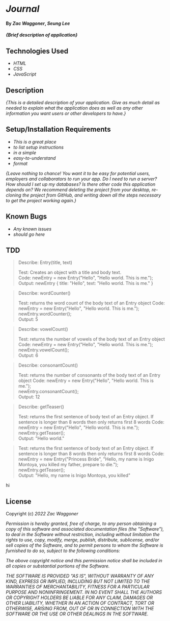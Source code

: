 # _Journal_

#### By _**Zac Waggoner**_, _**Seung Lee**_

#### _{Brief description of application}_

## Technologies Used

* _HTML_
* _CSS_
* _JavaScript_

## Description

_{This is a detailed description of your application. Give as much detail as needed to explain what the application does as well as any other information you want users or other developers to have.}_

## Setup/Installation Requirements

* _This is a great place_
* _to list setup instructions_
* _in a simple_
* _easy-to-understand_
* _format_

_{Leave nothing to chance! You want it to be easy for potential users, employers and collaborators to run your app. Do I need to run a server? How should I set up my databases? Is there other code this application depends on? We recommend deleting the project from your desktop, re-cloning the project from GitHub, and writing down all the steps necessary to get the project working again.}_

## Known Bugs

* _Any known issues_
* _should go here_

## TDD

>Describe: Entry(title, text)
>
>Test: Creates an object with a title and body text.  
>Code: newEntry = new Entry("Hello", "Hello world. This is me.");  
>Output: newEntry { title: "Hello", text: "Hello world. This is me." }  

>Describe: wordCounter()
>
>Test: returns the word count of the body text of an Entry object
>Code: newEntry = new Entry("Hello", "Hello world. This is me.");  
>newEntry.wordCounter();  
>Output: 5  

>Describe: vowelCount()
>
>Test: returns the number of vowels of the body text of an Entry object
>Code: newEntry = new Entry("Hello", "Hello world. This is me.");  
>newEntry.vowelCount();  
>Output: 6

>Describe: consonantCount()
>
>Test: returns the number of consonants of the body text of an Entry object
>Code: newEntry = new Entry("Hello", "Hello world. This is me.");  
>newEntry.consonantCount();  
>Output: 12

>Describe: getTeaser()
>
>Test: returns the first sentence of body text of an Entry object. If sentence is longer than 8 words then only returns first 8 words
>Code: newEntry = new Entry("Hello", "Hello world. This is me.");  
>newEntry.getTeaser();  
>Output: "Hello world."

>Test: returns the first sentence of body text of an Entry object. If sentence is longer than 8 words then only returns first 8 words
>Code: newEntry = new Entry("Princess Bride", "Hello, my name is Inigo Montoya, you killed my father, prepare to die.");  
>newEntry.getTeaser();  
>Output: "Hello, my name is Inigo Montoya, you killed"

hi
## License

Copyright (c) _2022_ _Zac Waggoner_

_Permission is hereby granted, free of charge, to any person obtaining a copy of this software and associated documentation files (the "Software"), to deal in the Software without restriction, including without limitation the rights to use, copy, modify, merge, publish, distribute, sublicense, and/or sell copies of the Software, and to permit persons to whom the Software is furnished to do so, subject to the following conditions:_

_The above copyright notice and this permission notice shall be included in all copies or substantial portions of the Software._

_THE SOFTWARE IS PROVIDED "AS IS", WITHOUT WARRANTY OF ANY KIND, EXPRESS OR IMPLIED, INCLUDING BUT NOT LIMITED TO THE WARRANTIES OF MERCHANTABILITY, FITNESS FOR A PARTICULAR PURPOSE AND NONINFRINGEMENT. IN NO EVENT SHALL THE AUTHORS OR COPYRIGHT HOLDERS BE LIABLE FOR ANY CLAIM, DAMAGES OR OTHER LIABILITY, WHETHER IN AN ACTION OF CONTRACT, TORT OR OTHERWISE, ARISING FROM, OUT OF OR IN CONNECTION WITH THE SOFTWARE OR THE USE OR OTHER DEALINGS IN THE SOFTWARE._
